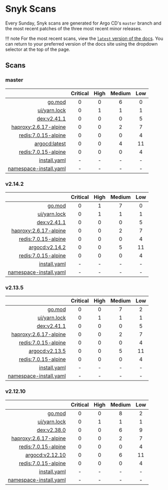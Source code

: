 # Snyk Scans

Every Sunday, Snyk scans are generated for Argo CD's `master` branch and the most recent patches of the three most
recent minor releases.

!!! note
    For the most recent scans, view the [`latest` version of the docs](https://argo-cd.readthedocs.io/en/latest/snyk/).
    You can return to your preferred version of the docs site using the dropdown selector at the top of the page.

## Scans

### master

|    | Critical | High | Medium | Low |
|---:|:--------:|:----:|:------:|:---:|
| [go.mod](master/argocd-test.html) | 0 | 0 | 6 | 0 |
| [ui/yarn.lock](master/argocd-test.html) | 0 | 1 | 1 | 1 |
| [dex:v2.41.1](master/ghcr.io_dexidp_dex_v2.41.1.html) | 0 | 0 | 0 | 5 |
| [haproxy:2.6.17-alpine](master/public.ecr.aws_docker_library_haproxy_2.6.17-alpine.html) | 0 | 0 | 2 | 7 |
| [redis:7.0.15-alpine](master/public.ecr.aws_docker_library_redis_7.0.15-alpine.html) | 0 | 0 | 0 | 4 |
| [argocd:latest](master/quay.io_argoproj_argocd_latest.html) | 0 | 0 | 4 | 11 |
| [redis:7.0.15-alpine](master/redis_7.0.15-alpine.html) | 0 | 0 | 0 | 4 |
| [install.yaml](master/argocd-iac-install.html) | - | - | - | - |
| [namespace-install.yaml](master/argocd-iac-namespace-install.html) | - | - | - | - |

### v2.14.2

|    | Critical | High | Medium | Low |
|---:|:--------:|:----:|:------:|:---:|
| [go.mod](v2.14.2/argocd-test.html) | 0 | 1 | 7 | 0 |
| [ui/yarn.lock](v2.14.2/argocd-test.html) | 0 | 1 | 1 | 1 |
| [dex:v2.41.1](v2.14.2/ghcr.io_dexidp_dex_v2.41.1.html) | 0 | 0 | 0 | 5 |
| [haproxy:2.6.17-alpine](v2.14.2/public.ecr.aws_docker_library_haproxy_2.6.17-alpine.html) | 0 | 0 | 2 | 7 |
| [redis:7.0.15-alpine](v2.14.2/public.ecr.aws_docker_library_redis_7.0.15-alpine.html) | 0 | 0 | 0 | 4 |
| [argocd:v2.14.2](v2.14.2/quay.io_argoproj_argocd_v2.14.2.html) | 0 | 0 | 5 | 11 |
| [redis:7.0.15-alpine](v2.14.2/redis_7.0.15-alpine.html) | 0 | 0 | 0 | 4 |
| [install.yaml](v2.14.2/argocd-iac-install.html) | - | - | - | - |
| [namespace-install.yaml](v2.14.2/argocd-iac-namespace-install.html) | - | - | - | - |

### v2.13.5

|    | Critical | High | Medium | Low |
|---:|:--------:|:----:|:------:|:---:|
| [go.mod](v2.13.5/argocd-test.html) | 0 | 0 | 7 | 2 |
| [ui/yarn.lock](v2.13.5/argocd-test.html) | 0 | 1 | 1 | 1 |
| [dex:v2.41.1](v2.13.5/ghcr.io_dexidp_dex_v2.41.1.html) | 0 | 0 | 0 | 5 |
| [haproxy:2.6.17-alpine](v2.13.5/public.ecr.aws_docker_library_haproxy_2.6.17-alpine.html) | 0 | 0 | 2 | 7 |
| [redis:7.0.15-alpine](v2.13.5/public.ecr.aws_docker_library_redis_7.0.15-alpine.html) | 0 | 0 | 0 | 4 |
| [argocd:v2.13.5](v2.13.5/quay.io_argoproj_argocd_v2.13.5.html) | 0 | 0 | 5 | 11 |
| [redis:7.0.15-alpine](v2.13.5/redis_7.0.15-alpine.html) | 0 | 0 | 0 | 4 |
| [install.yaml](v2.13.5/argocd-iac-install.html) | - | - | - | - |
| [namespace-install.yaml](v2.13.5/argocd-iac-namespace-install.html) | - | - | - | - |

### v2.12.10

|    | Critical | High | Medium | Low |
|---:|:--------:|:----:|:------:|:---:|
| [go.mod](v2.12.10/argocd-test.html) | 0 | 0 | 8 | 2 |
| [ui/yarn.lock](v2.12.10/argocd-test.html) | 0 | 1 | 1 | 1 |
| [dex:v2.38.0](v2.12.10/ghcr.io_dexidp_dex_v2.38.0.html) | 0 | 0 | 6 | 9 |
| [haproxy:2.6.17-alpine](v2.12.10/public.ecr.aws_docker_library_haproxy_2.6.17-alpine.html) | 0 | 0 | 2 | 7 |
| [redis:7.0.15-alpine](v2.12.10/public.ecr.aws_docker_library_redis_7.0.15-alpine.html) | 0 | 0 | 0 | 4 |
| [argocd:v2.12.10](v2.12.10/quay.io_argoproj_argocd_v2.12.10.html) | 0 | 0 | 6 | 11 |
| [redis:7.0.15-alpine](v2.12.10/redis_7.0.15-alpine.html) | 0 | 0 | 0 | 4 |
| [install.yaml](v2.12.10/argocd-iac-install.html) | - | - | - | - |
| [namespace-install.yaml](v2.12.10/argocd-iac-namespace-install.html) | - | - | - | - |

